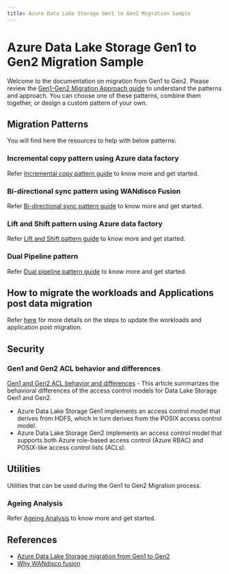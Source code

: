 ```yaml
---
title: Azure Data Lake Storage Gen1 to Gen2 Migration Sample
---
```


# Azure Data Lake Storage Gen1 to Gen2 Migration Sample

Welcome to the documentation on migration from Gen1 to Gen2. Please review the [Gen1-Gen2 Migration Approach guide](https://docs.microsoft.com/azure/storage/blobs/data-lake-storage-migrate-gen1-to-gen2) to understand the patterns and approach. You can choose one of these patterns, combine them together, or design a custom pattern of your own.

## Migration Patterns

You will find here the resources to help with below patterns:

### Incremental copy pattern using Azure data factory

Refer [Incremental copy pattern guide](./incremental) to know more and get started.

### Bi-directional sync pattern using WANdisco Fusion

Refer [Bi-directional sync pattern guide](./bi-directional) to know more and get started.

### Lift and Shift pattern using Azure data factory

Refer [Lift and Shift pattern guide](./lift-and-shift) to know more and get started.

### Dual Pipeline pattern

Refer [Dual pipeline pattern guide](./dual-pipeline) to know more and get started.

## How to migrate the workloads and Applications post data migration

Refer [here](./application-update) for more details on the steps to update the workloads and application post migration.

## Security

### Gen1 and Gen2 ACL behavior and differences

[Gen1 and Gen2 ACL behavior and differences](./adls-gen1-and-gen2-acl-behavior) - This article summarizes the behavioral differences of the access control models for Data Lake Storage Gen1 and Gen2.

- Azure Data Lake Storage Gen1 implements an access control model that derives from HDFS, which in turn derives from the POSIX access control model.
- Azure Data Lake Storage Gen2 implements an access control model that supports both Azure role-based access control (Azure RBAC) and POSIX-like access control lists (ACLs).

## Utilities

Utilities that can be used during the Gen1 to Gen2 Migration process.

### Ageing Analysis

Refer [Ageing Analysis](./utilities/ageing-analysis) to know more and get started.

## References

- [Azure Data Lake Storage migration from Gen1 to Gen2](https://docs.microsoft.com/azure/storage/blobs/data-lake-storage-migrate-gen1-to-gen2)
- [Why WANdisco fusion](https://docs.wandisco.com/bigdata/wdfusion/adls/)
